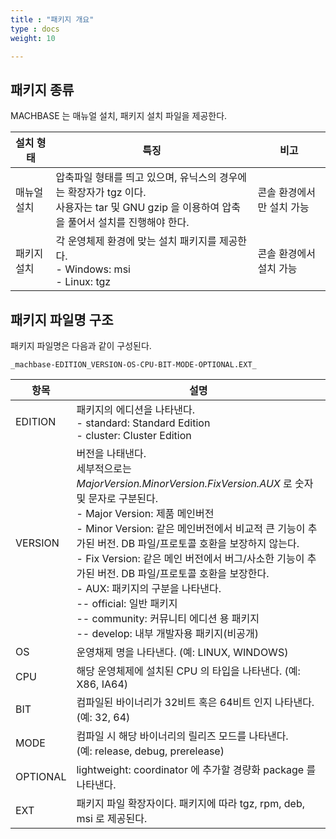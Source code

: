 ```yaml
---
title : "패키지 개요"
type : docs
weight: 10

---
```


## 패키지 종류

MACHBASE 는 매뉴얼 설치, 패키지 설치 파일을 제공한다.

|설치 형태|특징|비고|
|--|--|--|
|매뉴얼 설치| 압축파일 형태를 띄고 있으며, 유닉스의 경우에는 확장자가 tgz 이다.<br>사용자는 tar 및 GNU gzip 을 이용하여 압축을 풀어서 설치를 진행해야 한다.| 콘솔 환경에서만 설치 가능|
|패키지 설치|각 운영체제 환경에 맞는 설치 패키지를 제공한다.<br> - Windows: msi <br> -  Linux: tgz| 콘솔 환경에서 설치 가능|

## 패키지 파일명 구조

패키지 파일명은 다음과 같이 구성된다.

```
_machbase-EDITION_VERSION-OS-CPU-BIT-MODE-OPTIONAL.EXT_
```

|항목|설명|
|--|--|
|EDITION| 패키지의 에디션을 나타낸다.<br> - standard: Standard Edition<br> - cluster: Cluster Edition|
|VERSION| 버전을 나태낸다.<br>세부적으로는 _MajorVersion.MinorVersion.FixVersion.AUX_ 로 숫자 및 문자로 구분된다.<br>- Major Version: 제품 메인버전<br>- Minor Version: 같은 메인버전에서 비교적 큰 기능이 추가된 버전. DB 파일/프로토콜 호환을 보장하지 않는다.<br>- Fix Version: 같은 메인 버전에서 버그/사소한 기능이 추가된 버전. DB 파일/프로토콜 호환을 보장한다.<br> - AUX: 패키지의 구분을 나타낸다.<br>-- official: 일반 패키지<br> -- community: 커뮤니티 에디션 용 패키지<br> -- develop: 내부 개발자용 패키지(비공개)|
|OS| 운영채제 명을 나타낸다. (예: LINUX, WINDOWS)|
|CPU| 해당 운영체제에 설치된 CPU 의 타입을 나타낸다. (예: X86, IA64)|
|BIT| 컴파일된 바이너리가 32비트 혹은 64비트 인지 나타낸다. (예: 32, 64)|
|MODE| 컴파일 시 해당 바이너리의 릴리즈 모드를 나타낸다.<br> (예: release, debug, prerelease)|
|OPTIONAL|lightweight: coordinator 에 추가할 경량화 package 를 나타낸다.|
|EXT| 패키지 파일 확장자이다. 패키지에 따라 tgz, rpm, deb, msi 로 제공된다.|
